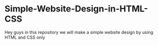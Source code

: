# Simple-Website-Design-in-HTML-CSS
Hey guys in this repository we will make a simple website design by using HTML and CSS only
